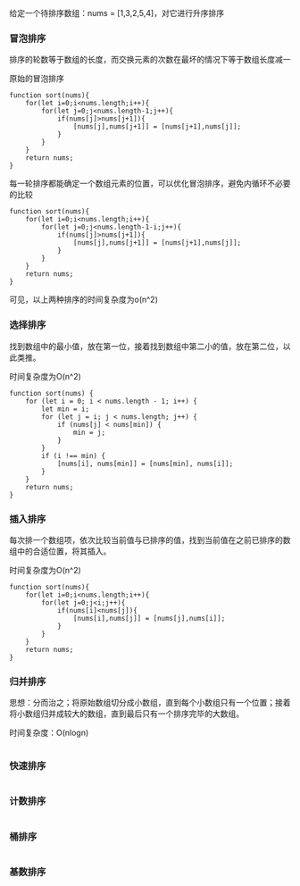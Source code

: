 给定一个待排序数组：nums = [1,3,2,5,4]，对它进行升序排序

### 冒泡排序

排序的轮数等于数组的长度，而交换元素的次数在最坏的情况下等于数组长度减一

原始的冒泡排序

``` 
function sort(nums){
	for(let i=0;i<nums.length;i++){
		for(let j=0;j<nums.length-1;j++){
			if(nums[j]>nums[j+1]){
				[nums[j],nums[j+1]] = [nums[j+1],nums[j]];
			}
		}
	}
	return nums;
}
```

每一轮排序都能确定一个数组元素的位置，可以优化冒泡排序，避免内循环不必要的比较

``` 
function sort(nums){
	for(let i=0;i<nums.length;i++){
		for(let j=0;j<nums.length-1-i;j++){
			if(nums[j]>nums[j+1]){
				[nums[j],nums[j+1]] = [nums[j+1],nums[j]];
			}
		}
	}
	return nums;
}
```

可见，以上两种排序的时间复杂度为o(n^2)

### 选择排序

找到数组中的最小值，放在第一位，接着找到数组中第二小的值，放在第二位，以此类推。

时间复杂度为O(n^2)

``` 
function sort(nums) {
    for (let i = 0; i < nums.length - 1; i++) {
        let min = i;
        for (let j = i; j < nums.length; j++) {
            if (nums[j] < nums[min]) {
                min = j;
            }
        }
        if (i !== min) {
            [nums[i], nums[min]] = [nums[min], nums[i]];
        }
    }
    return nums;
}
```

### 插入排序

每次排一个数组项，依次比较当前值与已排序的值，找到当前值在之前已排序的数组中的合适位置，将其插入。

时间复杂度为O(n^2)

``` 
function sort(nums){
	for(let i=0;i<nums.length;i++){
		for(let j=0;j<i;j++){
			if(nums[i]<nums[j]){
				[nums[i],nums[j]] = [nums[j],nums[i]];
			}
		}
	}
	return nums;
}
```

### 归并排序

思想：分而治之；将原始数组切分成小数组，直到每个小数组只有一个位置；接着将小数组归并成较大的数组，直到最后只有一个排序完毕的大数组。

时间复杂度：O(nlogn)

``` 

```

### 快速排序

```
```



### 计数排序

```
```



### 桶排序

```
```



### 基数排序

```
```

